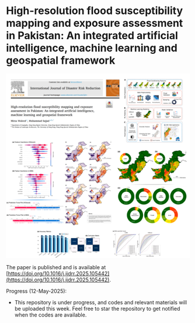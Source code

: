 # High-resolution flood susceptibility mapping and exposure assessment in Pakistan: An integrated artificial intelligence, machine learning and geospatial framework

![image](img/cover.png)


The paper is published and is available at [https://doi.org/10.1016/j.ijdrr.2025.105442](https://doi.org/10.1016/j.ijdrr.2025.105442).

Progress (12-May-2025): 
- This repository is under progress, and codes and relevant materials will be uploaded this week. Feel free to star the repository to get notified when the codes are available. 